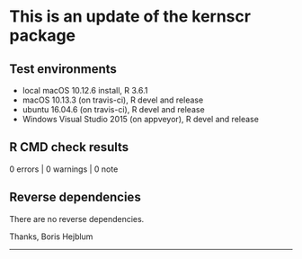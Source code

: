 # This is an update of the kernscr package  

## Test environments  
* local macOS 10.12.6 install, R 3.6.1
* macOS 10.13.3 (on travis-ci), R devel and release
* ubuntu 16.04.6 (on travis-ci), R devel and release
* Windows Visual Studio 2015 (on appveyor), R devel and release

## R CMD check results  
0 errors | 0 warnings | 0 note

## Reverse dependencies  
There are no reverse dependencies.

Thanks, Boris Hejblum

---
